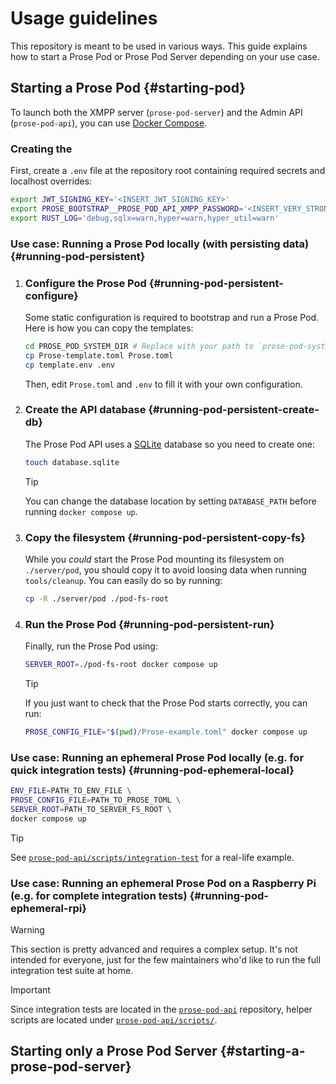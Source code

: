 # Usage guidelines

This repository is meant to be used in various ways. This guide explains how to start a Prose Pod or Prose Pod Server depending on your use case.

## Starting a Prose Pod {#starting-pod}

To launch both the XMPP server (`prose-pod-server`) and the Admin API (`prose-pod-api`), you can use [Docker Compose](https://docs.docker.com/compose/).

### Creating the

First, create a `.env` file at the repository root containing required secrets and localhost overrides:

```bash
export JWT_SIGNING_KEY='<INSERT_JWT_SIGNING_KEY>'
export PROSE_BOOTSTRAP__PROSE_POD_API_XMPP_PASSWORD='<INSERT_VERY_STRONG_PASSWORD>'
export RUST_LOG='debug,sqlx=warn,hyper=warn,hyper_util=warn'
```

### Use case: Running a Prose Pod locally (with persisting data) {#running-pod-persistent}

1. ### Configure the Prose Pod {#running-pod-persistent-configure}

   Some static configuration is required to bootstrap and run a Prose Pod. Here is how you can copy the templates:

   ```bash
   cd PROSE_POD_SYSTEM_DIR # Replace with your path to `prose-pod-system`
   cp Prose-template.toml Prose.toml
   cp template.env .env
   ```

   Then, edit `Prose.toml` and `.env` to fill it with your own configuration.

2. ### Create the API database {#running-pod-persistent-create-db}

   The Prose Pod API uses a [SQLite] database so you need to create one:

   ```bash
   touch database.sqlite
   ```

   > [!TIP]
   > You can change the database location by setting `DATABASE_PATH` before running `docker compose up`.

3. ### Copy the filesystem {#running-pod-persistent-copy-fs}

   While you *could* start the Prose Pod mounting its filesystem on `./server/pod`, you should copy it to avoid loosing data when running `tools/cleanup`. You can easily do so by running:

   ```bash
   cp -R ./server/pod ./pod-fs-root
   ```

4. ### Run the Prose Pod {#running-pod-persistent-run}

   Finally, run the Prose Pod using:

   ```bash
   SERVER_ROOT=./pod-fs-root docker compose up
   ```

   > [!TIP]
   > If you just want to check that the Prose Pod starts correctly, you can run:
   >
   > ```bash
   > PROSE_CONFIG_FILE="$(pwd)/Prose-example.toml" docker compose up
   > ```

### Use case: Running an ephemeral Prose Pod locally (e.g. for quick integration tests) {#running-pod-ephemeral-local}

```bash
ENV_FILE=PATH_TO_ENV_FILE \
PROSE_CONFIG_FILE=PATH_TO_PROSE_TOML \
SERVER_ROOT=PATH_TO_SERVER_FS_ROOT \
docker compose up
```

> [!TIP]
> See [`prose-pod-api/scripts/integration-test`] for a real-life example.

### Use case: Running an ephemeral Prose Pod on a Raspberry Pi (e.g. for complete integration tests) {#running-pod-ephemeral-rpi}

> [!WARNING]
> This section is pretty advanced and requires a complex setup. It's not intended for everyone, just for the few maintainers who'd like to run the full integration test suite at home.

> [!IMPORTANT]
> Since integration tests are located in the [`prose-pod-api`] repository, helper scripts are located under [`prose-pod-api/scripts/`].

## Starting only a Prose Pod Server {#starting-a-prose-pod-server}

[`prose-pod-api/scripts/`]: https://github.com/prose-im/prose-pod-api/tree/master/scripts "prose-pod-api/scripts at master · prose-im/prose-pod-api"
[`prose-pod-api/scripts/integration-test`]: https://github.com/prose-im/prose-pod-api/blob/78cdb14827999f590a5fcff37ef2bd838b30a1b4/scripts/integration-test "prose-pod-api/scripts/integration-test at 78cdb14827999f590a5fcff37ef2bd838b30a1b4 · prose-im/prose-pod-api"
[`prose-pod-api`]: https://github.com/prose-im/prose-pod-api "prose-im/prose-pod-api: Prose Pod API server. REST API used for administration and management."
[SQLite]: https://www.sqlite.org/index.html "SQLite homepage"
